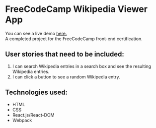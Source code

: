 # FreeCodeCamp Wikipedia Viewer App
You can see a live demo [here.](https://abuna1985.github.io/wikipedia-app/)<br>
A completed project for the FreeCodeCamp front-end certification. <br>
## User stories that need to be included:<br>
1. I can search Wikipedia entries in a search box and see the resulting Wikipedia entries.<br>
2. I can click a button to see a random Wikipedia entry.<br>
## Technologies used:
* HTML
* CSS
* React.js/React-DOM
* Webpack
